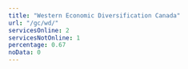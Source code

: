 ```yaml
---
title: "Western Economic Diversification Canada"
url: "/gc/wd/"
servicesOnline: 2
servicesNotOnline: 1
percentage: 0.67
noData: 0
---
```

